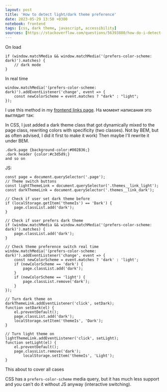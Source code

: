 ```yaml
---
layout: post
title: 'How to detect light/dark theme preference'
date: 2023-05-29 13:50 +0300
notebook: frontend
tags: [css, dark theme, javascript, accessibility]
sources: [https://stackoverflow.com/questions/56393880/how-do-i-detect-dark-mode-using-javascript/57795495#57795495]
---
```

On load
```
if (window.matchMedia && window.matchMedia('(prefers-color-scheme: dark)').matches) {
    // dark mode
}
```

In real time
```
window.matchMedia('(prefers-color-scheme: dark)').addEventListener('change', event => {
    const newColorScheme = event.matches ? "dark" : "light";
});
```

I use this method in my [frontend links page](https://vallek.github.io/web-links/en/index.html). На момент написания это выглядит так:

In CSS, I just added a dark theme class that got dynamically mixed to the page class, rewriting colors with specificity (two classes). Not by BEM, but as often advised, I did it first to make it work) Then maybe I'll rewrite it under BEM.
```
.dark.page {background-color:#002B36;} 
.dark header {color:#c3d5d9;} 
and so on
``` 
JS:
```
const page = document.querySelector('.page');
// Theme switch buttons
const lightThemeLink = document.querySelector('.themes__link_light');
const darkThemeLink = document.querySelector('.themes__link_dark');

// Check if user set dark theme before
if (localStorage.getItem('themeIs') == 'Dark') {
	page.classList.add('dark');
}

// Check if user prefers dark theme
if (window.matchMedia && window.matchMedia('(prefers-color-scheme: dark)').matches) {
	page.classList.add('dark');
}

// Check theme preference switch real time
window.matchMedia('(prefers-color-scheme: dark)').addEventListener('change', event => {
	const newColorScheme = event.matches ? 'dark' : 'light';
	if (newColorScheme == 'dark') {
		page.classList.add('dark');
	}
	if (newColorScheme == 'light') {
		page.classList.remove('dark');
	} 
});

// Turn dark theme on
darkThemeLink.addEventListener('click', setDark);
function setDark(el) {
	el.preventDefault();
	page.classList.add('dark');
	localStorage.setItem('themeIs', 'Dark');
}

// Turn light theme on
lightThemeLink.addEventListener('click', setLight);
function setLight(el) {
	el.preventDefault();
	page.classList.remove('dark');
		localStorage.setItem('themeIs', 'Light');
}
```

This about to cover all cases

CSS has a `prefers-color-scheme` media query, but it has much less support and you can't do it without JS anyway (interactive switching).